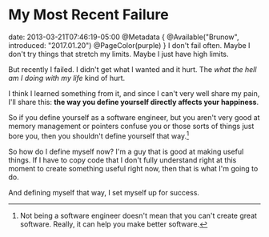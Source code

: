 # My Most Recent Failure
date: 2013-03-21T07:46:19-05:00
@Metadata {
  @Available("Brunow", introduced: "2017.01.20")
  @PageColor(purple)
}
I don't fail often. Maybe I don't try things that stretch my limits. Maybe I just have high limits.

But recently I failed. I didn't get what I wanted and it hurt. The *what the hell am I doing with my life* kind of hurt.

I think I learned something from it, and since I can't very well share my pain, I'll share this: **the way you define yourself directly affects your happiness**. 

So if you define yourself as a software engineer, but you aren't very good at memory management or pointers confuse you or those sorts of things just bore you, then you shouldn't define yourself that way.[^1]

So how do I define myself now? I'm a guy that is good at making useful things. If I have to copy code that I don't fully understand right at this moment to create something useful right now, then that is what I'm going to do.

And defining myself that way, I set myself up for success.

[^1]: Not being a software engineer doesn't mean that you can't create great software. Really, it can help you make better software.
